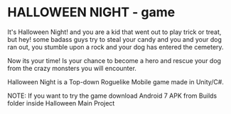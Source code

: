 # HALLOWEEN NIGHT - game

It's Halloween Night! and you are a kid that went out to play trick or treat, but hey! some badass guys try to steal your candy and you and your dog ran out, you stumble upon a rock and your dog has entered the cemetery. 

Now its your time! Is your chance to become a hero and rescue your dog from the crazy monsters you will encounter.

Halloween Night is a Top-down Roguelike Mobile game made in Unity/C#. 

NOTE: If you want to try the game download Android 7 APK from Builds folder inside Halloween Main Project
